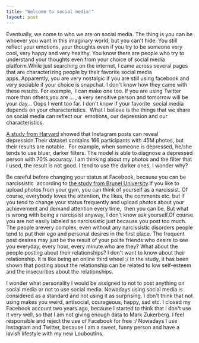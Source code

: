 ```yaml
---
title: "Welcome to social media!"
layout: post
---
```


Eventually, we come to who we are on social media. The thing is you can be whoever you want in this imaginary world, but you can't hide. 
You still reflect your emotions, your thoughts even if you try to be someone very cool, very happy and very healthy. You know there are people who try to understand your thoughts even from your choice of social media platform.While just searching on the internet, I came across several pages that are characterizing people by their favorite social media apps. Apparently, you are very nostalgic if you are still using facebook and very sociable if your choice is snapchat. 
I don't know how they came with these results. For example,  I can make one too. If you are using Twitter more than others,you are ... , a very sensitive person and tomorrow will be your day... Oops I went too far. 
I don't know if your favorite  social media depends on your characteristics.  
What I believe is the things that we share on social media can reflect our  emotions, our depression and our characteristics. 

[A study from Harvard](https://arxiv.org/pdf/1608.03282.pdf) showed that Instagram posts can reveal depression.Their dataset contains 166 participants with 45M photos, but their results are notable.  For example, when someone is depressed, he/she tends to use bluer, darker filters. 
The model is able to diagnose a depressed person with 70% accuracy. I am thinking about my photos and the filter that I used, the result is not good. I tend to use the darker ones, I wonder why? 

Be careful before changing your status at Facebook, because you can be narcissistic  according to [the study from Brunel University](https://www.sciencedirect.com/science/article/pii/S0191886915003025).If you like to upload photos from your gym, you can think of yourself as a narcissist. Of course, everybody loves the attention, the likes, the comments etc. but if you tend to change your status frequently and upload photos about your achievement and demand attention every time,  then you can be. But what is wrong with being a narcissist anyway, I don't know ask yourself.Of course you are not easily labeled as narcissistic just because you post too much. The people arevery complex, even without any narcissistic disorders people tend to put their ego and personal desires in the first place. 
The frequent post desires may just be the result of your polite friends who desire to see you everyday, every hour, every minute.who are they?
What about the people posting about their relationships? I don't want to know about their relationship. It is like being an online third wheel :/ 
In the study, it has been shown that posting about the relationship can be related to low self-esteem and the insecurities about the relationships.   

I wonder what personality I would be assigned to not to post anything on social media or not to use social media. 
Nowadays using social media is considered as a standard and not using it as surprising. 
I don't think that not using makes you weird, antisocial, courageous, happy, sad etc. 
I closed my Facebook account two years ago, because I started to think that I don't use it very well, so that I am not giving enough 
data to Mark Zukerberg. I feel responsible and reject the use of Facebook for free :/ 
Nowadays I use Instagram and Twitter, because I am a sweet, funny person and have a lavish lifestyle with my new Louboutins. 
 






